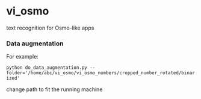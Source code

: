 # vi_osmo
text recognition for Osmo-like apps

### Data augmentation
For example: 

`python do_data_augmentation.py --folder='/home/abc/vi_osmo/vi_osmo_numbers/cropped_number_rotated/binarized' `

change path to fit the running machine
